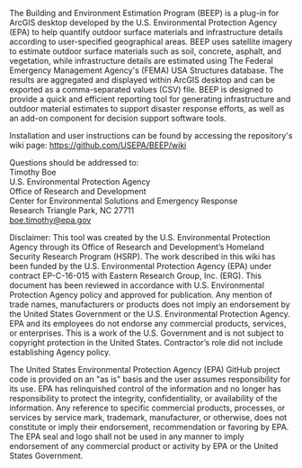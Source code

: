The Building and Environment Estimation Program (BEEP) is a plug-in for ArcGIS desktop developed by the U.S. Environmental Protection Agency (EPA) to help quantify outdoor surface materials and infrastructure details according to user-specified geographical areas. BEEP uses satellite imagery to estimate outdoor surface materials such as soil, concrete, asphalt, and vegetation, while infrastructure details are estimated using The Federal Emergency Management Agency's (FEMA) USA Structures database. The results are aggregated and displayed within ArcGIS desktop and can be exported as a comma-separated values (CSV) file. BEEP is designed to provide a quick and efficient reporting tool for generating infrastructure and outdoor material estimates to support disaster response efforts, as well as an add-on component for decision support software tools.

Installation and user instructions can be found by accessing the repository's wiki page: https://github.com/USEPA/BEEP/wiki

Questions should be addressed to:<br>
Timothy Boe<br>
U.S. Environmental Protection Agency<br>
Office of Research and Development<br>
Center for Environmental Solutions and Emergency Response<br>
Research Triangle Park, NC 27711<br>
boe.timothy@epa.gov<br>

Disclaimer:
This tool was created by the U.S. Environmental Protection Agency through its Office of Research and Development’s Homeland Security Research Program (HSRP). The work described in this wiki has been funded by the U.S. Environmental Protection Agency (EPA) under contract EP-C-16-015 with Eastern Research Group, Inc. (ERG). This document has been reviewed in accordance with U.S. Environmental Protection Agency policy and approved for publication. Any mention of trade names, manufacturers or products does not imply an endorsement by the United States Government or the U.S. Environmental Protection Agency. EPA and its employees do not endorse any commercial products, services, or enterprises. This is a work of the U.S. Government and is not subject to copyright protection in the United States. Contractor’s role did not include establishing Agency policy.

The United States Environmental Protection Agency (EPA) GitHub project code is provided on an "as is" basis and the user assumes responsibility for its use. EPA has relinquished control of the information and no longer has responsibility to protect the integrity, confidentiality, or availability of the information. Any reference to specific commercial products, processes, or services by service mark, trademark, manufacturer, or otherwise, does not constitute or imply their endorsement, recommendation or favoring by EPA. The EPA seal and logo shall not be used in any manner to imply endorsement of any commercial product or activity by EPA or the United States Government.
